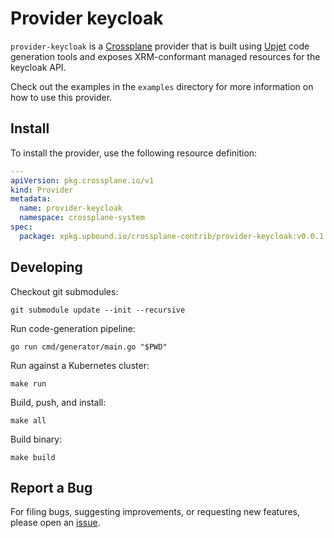 # Provider keycloak

`provider-keycloak` is a [Crossplane](https://crossplane.io/) provider that
is built using [Upjet](https://github.com/crossplane/upjet) code
generation tools and exposes XRM-conformant managed resources for the
keycloak API.

Check out the examples in the `examples` directory for more information on how to use this provider.

## Install

To install the provider, use the following resource definition:

```yaml
---
apiVersion: pkg.crossplane.io/v1
kind: Provider
metadata:
  name: provider-keycloak
  namespace: crossplane-system
spec:
  package: xpkg.upbound.io/crossplane-contrib/provider-keycloak:v0.0.1
``` 


## Developing
Checkout git submodules:
```console
git submodule update --init --recursive
```

Run code-generation pipeline:
```console
go run cmd/generator/main.go "$PWD"
```

Run against a Kubernetes cluster:

```console
make run
```

Build, push, and install:

```console
make all
```

Build binary:

```console
make build
```

## Report a Bug

For filing bugs, suggesting improvements, or requesting new features, please
open an [issue](https://github.com/crossplane-contrib/provider-keycloak/issues).
